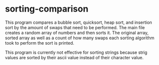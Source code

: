 # sorting-comparison

This program compares a bubble sort, quicksort, heap sort, and insertion sort by the amount of swaps that need to be 
performed. The main file creates a random array of numbers and then sorts it. The original array, sorted array as well 
as a count of how many swaps each sorting algorithm took to perform the sort is printed. 

This program is currently not effective for sorting strings because strig values are sorted by their ascii value 
instead of their character value. 
